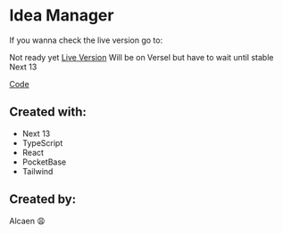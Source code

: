 # Idea Manager

If you wanna check the live version go to:

Not ready yet [Live Version](#) Will be on Versel but have to wait until stable Next 13

[Code](https://github.com/alcaen/Idea-Manager)

## Created with:

- Next 13
- TypeScript
- React
- PocketBase
- Tailwind

## Created by:

Alcaen :weary:
